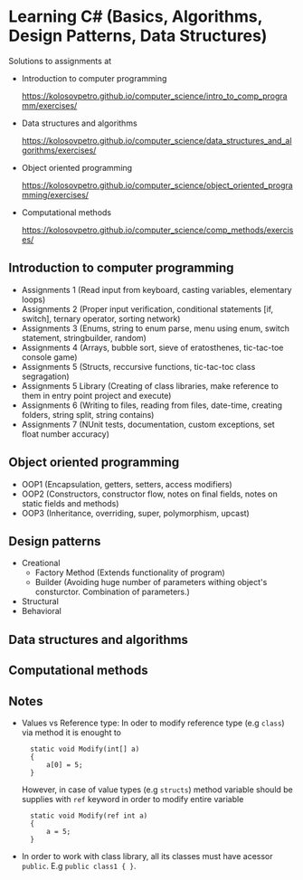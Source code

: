 Learning C# (Basics, Algorithms, Design Patterns, Data Structures)
=====================================================================

Solutions to assignments at
* Introduction to computer programming 

	https://kolosovpetro.github.io/computer_science/intro_to_comp_programm/exercises/
* Data structures and algorithms 

	https://kolosovpetro.github.io/computer_science/data_structures_and_algorithms/exercises/
* Object oriented programming 

	https://kolosovpetro.github.io/computer_science/object_oriented_programming/exercises/
* Computational methods 

	https://kolosovpetro.github.io/computer_science/comp_methods/exercises/

Introduction to computer programming
------------------------------------

* Assignments 1 (Read input from keyboard, casting variables, elementary loops)
* Assignments 2 (Proper input verification, conditional statements [if, switch], ternary operator, sorting network)
* Assignments 3 (Enums, string to enum parse, menu using enum, switch statement, stringbuilder, random)
* Assignments 4 (Arrays, bubble sort, sieve of eratosthenes, tic-tac-toe console game)
* Assignments 5 (Structs, reccursive functions, tic-tac-toc class segragation)
* Assignments 5 Library (Creating of class libraries, make reference to them in entry point project and execute)
* Assignments 6 (Writing to files, reading from files, date-time, creating folders, string split, string contains)
* Assignments 7 (NUnit tests, documentation, custom exceptions, set float number accuracy)

Object oriented programming
---------------------------

* OOP1 (Encapsulation, getters, setters, access modifiers)
* OOP2 (Constructors, constructor flow, notes on final fields, notes on static fields and methods)
* OOP3 (Inheritance, overriding, super, polymorphism, upcast)

Design patterns
---------------
* Creational
  * Factory Method (Extends functionality of program)
  * Builder (Avoiding huge number of parameters withing object's consturctor. Combination of parameters.)
* Structural
* Behavioral

Data structures and algorithms
------------------------------

Computational methods
---------------------

Notes
-----
* Values vs Reference type: In oder to modify reference type (e.g `class`) via method it is enought to

		static void Modify(int[] a)
		{
			a[0] = 5;
		}
	
	However, in case of value types (e.g `structs`) method variable should be supplies with `ref` keyword in order to modify entire variable

		static void Modify(ref int a)
		{
			a = 5;
		}
	
* In order to work with class library, all its classes must have acessor `public`. E.g `public class1 { }`.


